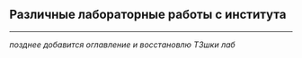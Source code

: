 ## Различные лабораторные работы с института
- - -
*позднее добавится оглавление и восстановлю ТЗшки лаб*